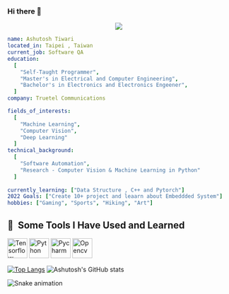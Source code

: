 ### Hi there 👋

<!--
**Ashut90/Ashut90** is a ✨ _special_ ✨ repository because its `README.md` (this file) appears on your GitHub profile.

Here are some ideas to get you started:

- 🔭 I’m currently working on ...
- 🌱 I’m currently learning ...
- 👯 I’m looking to collaborate on ...
- 🤔 I’m looking for help with ...
- 💬 Ask me about ...
- 📫 How to reach me: ...
- 😄 Pronouns: ...
- ⚡ Fun fact: ...
-->
<p align="center">
  <img src="https://capsule-render.vercel.app/api?text=Namaste ! world 🕹️&animation=fadeIn&type=waving&color=gradient&height=100"/>
</p>

```yaml
name: Ashutosh Tiwari
located_in: Taipei , Taiwan
current_job: Software QA 
education:
  [
    "Self-Taught Programmer",
    "Master's in Electrical and Computer Engineering",
    "Bachelor's in Electronics and Electronics Engeener",
  ]
company: Truetel Communications 

fields_of_interests:
  [
    "Machine Learning",
    "Computer Vision",
    "Deep Learning"
  ]
technical_background:
  [
    "Software Automation",
    "Research - Computer Vision & Machine Learning in Python"
  ]
  
currently_learning: ["Data Structure , C++ and Pytorch"]
2022 Goals: ["Create 10+ project and leaarn about Embeddded System"]
hobbies: ["Gaming", "Sports", "Hiking", "Art"]
```
<h2> 🚀 &nbsp;Some Tools I Have Used and Learned</h2>
<p align="left">
<img src="https://cdn.jsdelivr.net/gh/devicons/devicon/icons/tensorflow/tensorflow-original.svg" alt="Tensorflow" width="45" height="45"/>
<img src="https://cdn.jsdelivr.net/gh/devicons/devicon/icons/python/python-plain.svg" alt="Python" width="45" height="45"/>
<img src="https://cdn.jsdelivr.net/gh/devicons/devicon/icons/pycharm/pycharm-original.svg" alt="Pycharm" width="45" height="45"/>
<img src="https://cdn.jsdelivr.net/gh/devicons/devicon/icons/opencv/opencv-original.svg" alt="Opencv" width="45" height="45"/> 
</p>

[![Top Langs](https://github-readme-stats.vercel.app/api/top-langs/?username=Ashut90&layout=compact)](https://github.com/Ashut90/github-readme-stats)
![Ashutosh's GitHub stats](https://github-readme-stats.vercel.app/api?username=Ashut90&show_icons=true&theme=radical)

![Snake animation](https://github.com/Ashut90/Ashut90/blob/output/github-contribution-grid-snake.svg)


